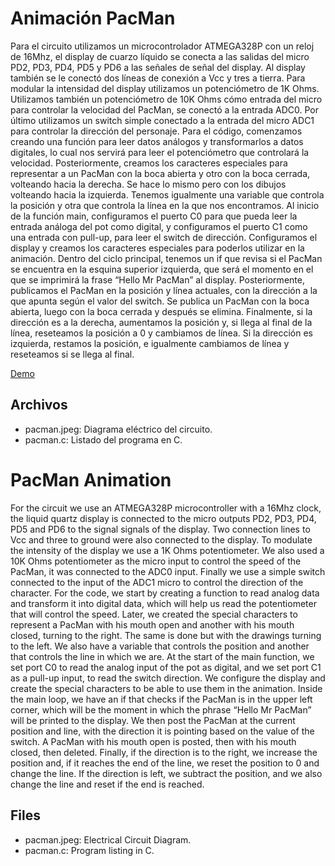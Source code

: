 # Animación PacMan
Para el circuito utilizamos un microcontrolador ATMEGA328P con un reloj de 16Mhz, el display de cuarzo líquido se conecta a las salidas del micro PD2, PD3, PD4, PD5 y PD6 a las señales de señal del display. Al display también se le conectó dos líneas de conexión a Vcc y tres a tierra. Para modular la intensidad del display utilizamos un potenciómetro de 1K Ohms. Utilizamos también un potenciómetro de 10K Ohms cómo entrada del micro para controlar la velocidad del PacMan, se conectó a la entrada ADC0. Por último utilizamos un switch simple conectado a la entrada del micro ADC1 para controlar la dirección del personaje. Para el código, comenzamos creando una función para leer datos análogos y transformarlos a datos digitales, lo cual nos servirá para leer el potenciómetro que controlará la velocidad. Posteriormente, creamos los caracteres especiales para representar a un PacMan con la boca abierta y otro con la boca cerrada, volteando hacia la derecha. Se hace lo mismo pero con los dibujos volteando hacia la izquierda. Tenemos igualmente una variable que controla la posición y otra que controla la línea en la que nos encontramos. Al inicio de la función main, configuramos el puerto C0 para que pueda leer la entrada análoga del pot como digital, y configuramos el puerto C1 como una entrada con pull-up, para leer el switch de dirección. Configuramos el display y creamos los caracteres especiales para poderlos utilizar en la animación. Dentro del ciclo principal, tenemos un if que revisa si el PacMan se encuentra en la esquina superior izquierda, que será el momento en el que se imprimirá la frase “Hello Mr PacMan” al display. Posteriormente, publicamos el PacMan en la posición y línea actuales, con la dirección a la que apunta según el valor del switch. Se publica un PacMan con la boca abierta, luego con la boca cerrada y después se elimina. Finalmente, si la dirección es a la derecha, aumentamos la posición y, si llega al final de la línea, reseteamos la posición a 0 y cambiamos de línea. Si la dirección es izquierda, restamos la posición, e igualmente cambiamos de línea y reseteamos si se llega al final.

[Demo](https://youtu.be/wDCwAUcJHrg)

## Archivos
* pacman.jpeg: Diagrama eléctrico del circuito.
* pacman.c: Listado del programa en C.

# PacMan Animation
For the circuit we use an ATMEGA328P microcontroller with a 16Mhz clock, the liquid quartz display is connected to the micro outputs PD2, PD3, PD4, PD5 and PD6 to the signal signals of the display. Two connection lines to Vcc and three to ground were also connected to the display. To modulate the intensity of the display we use a 1K Ohms potentiometer. We also used a 10K Ohms potentiometer as the micro input to control the speed of the PacMan, it was connected to the ADC0 input. Finally we use a simple switch connected to the input of the ADC1 micro to control the direction of the character. For the code, we start by creating a function to read analog data and transform it into digital data, which will help us read the potentiometer that will control the speed. Later, we created the special characters to represent a PacMan with his mouth open and another with his mouth closed, turning to the right. The same is done but with the drawings turning to the left. We also have a variable that controls the position and another that controls the line in which we are. At the start of the main function, we set port C0 to read the analog input of the pot as digital, and we set port C1 as a pull-up input, to read the switch direction. We configure the display and create the special characters to be able to use them in the animation. Inside the main loop, we have an if that checks if the PacMan is in the upper left corner, which will be the moment in which the phrase “Hello Mr PacMan” will be printed to the display. We then post the PacMan at the current position and line, with the direction it is pointing based on the value of the switch. A PacMan with his mouth open is posted, then with his mouth closed, then deleted. Finally, if the direction is to the right, we increase the position and, if it reaches the end of the line, we reset the position to 0 and change the line. If the direction is left, we subtract the position, and we also change the line and reset if the end is reached.

## Files
* pacman.jpeg: Electrical Circuit Diagram.
* pacman.c: Program listing in C.


